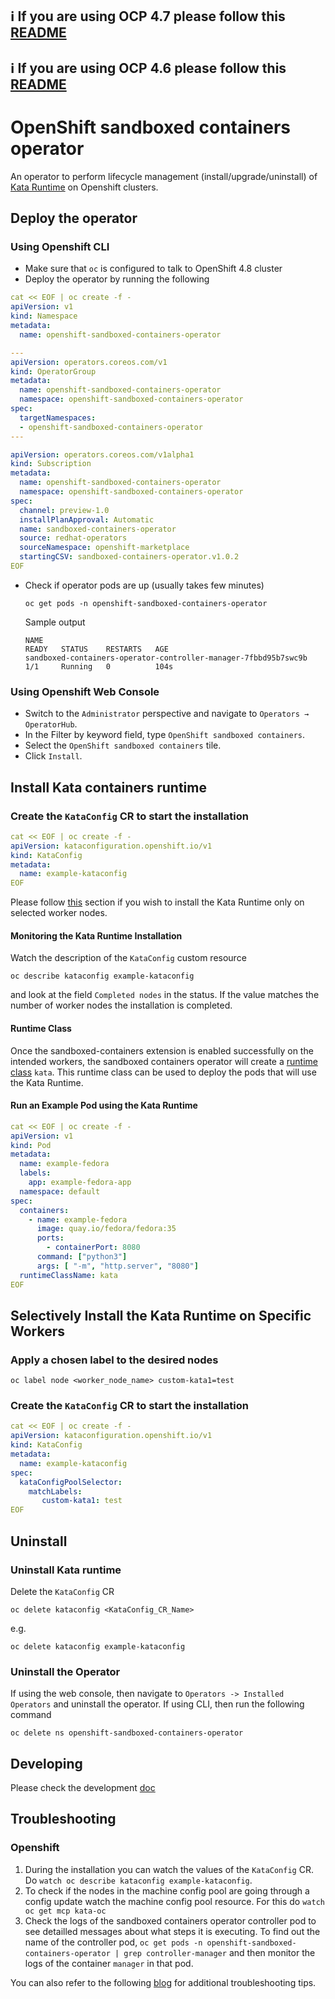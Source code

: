 ## :information_source: If you are using OCP 4.7 please follow this [README](https://github.com/openshift/sandboxed-containers-operator/blob/release-4.7/README.md)
## :information_source: If you are using OCP 4.6 please follow this [README](https://github.com/openshift/sandboxed-containers-operator/blob/release-4.6/README.md)

# OpenShift sandboxed containers operator

An operator to perform lifecycle management (install/upgrade/uninstall) of [Kata Runtime](https://katacontainers.io/) on Openshift clusters.

## Deploy the operator

### Using Openshift CLI

- Make sure that `oc` is configured to talk to OpenShift 4.8 cluster
- Deploy the operator by running the following
```yaml
cat << EOF | oc create -f - 
apiVersion: v1
kind: Namespace
metadata:
  name: openshift-sandboxed-containers-operator

---
apiVersion: operators.coreos.com/v1
kind: OperatorGroup
metadata:
  name: openshift-sandboxed-containers-operator
  namespace: openshift-sandboxed-containers-operator
spec:
  targetNamespaces:
  - openshift-sandboxed-containers-operator
---

apiVersion: operators.coreos.com/v1alpha1
kind: Subscription
metadata:
  name: openshift-sandboxed-containers-operator
  namespace: openshift-sandboxed-containers-operator
spec:
  channel: preview-1.0
  installPlanApproval: Automatic
  name: sandboxed-containers-operator
  source: redhat-operators
  sourceNamespace: openshift-marketplace
  startingCSV: sandboxed-containers-operator.v1.0.2
EOF 
```

- Check if operator pods are up (usually takes few minutes)
  ```
  oc get pods -n openshift-sandboxed-containers-operator
  ```
  Sample output
  ```
  NAME                                                              READY   STATUS    RESTARTS   AGE
  sandboxed-containers-operator-controller-manager-7fbbd95b7swc9b   1/1     Running   0          104s
  ```

### Using Openshift Web Console

- Switch to the `Administrator` perspective and navigate to `Operators → OperatorHub`.
- In the Filter by keyword field, type `OpenShift sandboxed containers`.
- Select the `OpenShift sandboxed containers` tile.
- Click `Install`.

## Install Kata containers runtime

### Create the `KataConfig` CR to start the installation
  
```yaml 
cat << EOF | oc create -f -
apiVersion: kataconfiguration.openshift.io/v1
kind: KataConfig
metadata:
  name: example-kataconfig
EOF
```

Please follow [this](#selectively-install-the-kata-runtime-on-specific-workers) section if you wish to install the Kata Runtime only on selected worker nodes.

#### Monitoring the Kata Runtime Installation

Watch the description of the `KataConfig` custom resource
```
oc describe kataconfig example-kataconfig
```
and look at the field `Completed nodes` in the status. If the value matches the number of worker nodes the installation is completed.

#### Runtime Class

Once the sandboxed-containers extension is enabled successfully on the intended workers, the sandboxed containers operator will create a [runtime class](https://kubernetes.io/docs/concepts/containers/runtime-class/) `kata`. This runtime class can be used to deploy the pods that will use the Kata Runtime.

#### Run an Example Pod using the Kata Runtime
```yaml
cat << EOF | oc create -f -
apiVersion: v1
kind: Pod
metadata:
  name: example-fedora
  labels:
    app: example-fedora-app
  namespace: default
spec:
  containers:
    - name: example-fedora
      image: quay.io/fedora/fedora:35
      ports:
        - containerPort: 8080
      command: ["python3"]
      args: [ "-m", "http.server", "8080"]
  runtimeClassName: kata
EOF
```  

## Selectively Install the Kata Runtime on Specific Workers

### Apply a chosen label to the desired nodes 
```
oc label node <worker_node_name> custom-kata1=test
```

### Create the `KataConfig` CR to start the installation
```yaml 
cat << EOF | oc create -f -
apiVersion: kataconfiguration.openshift.io/v1
kind: KataConfig
metadata:
  name: example-kataconfig
spec:
  kataConfigPoolSelector:
    matchLabels:
       custom-kata1: test
EOF
```

## Uninstall

### Uninstall Kata runtime
Delete the `KataConfig` CR
```
oc delete kataconfig <KataConfig_CR_Name>
```
e.g.
```
oc delete kataconfig example-kataconfig
```

### Uninstall the Operator

If using the web console, then navigate to `Operators -> Installed Operators` and uninstall the operator.
If using CLI, then run the following command
```
oc delete ns openshift-sandboxed-containers-operator
```

## Developing

Please check the development [doc](./docs/DEVELOPMENT.md)

## Troubleshooting

### Openshift
1. During the installation you can watch the values of the `KataConfig` CR. Do `watch oc describe kataconfig example-kataconfig`.
2. To check if the nodes in the machine config pool are going through a config update watch the machine config pool resource. For this do `watch oc get mcp kata-oc`
3. Check the logs of the sandboxed containers operator controller pod to see detailled messages about what steps it is executing. 
   To find out the name of the controller pod, `oc get pods -n openshift-sandboxed-containers-operator | grep controller-manager` and 
   then monitor the logs of the container `manager` in that pod.

You can also refer to the following [blog](https://cloud.redhat.com/blog/sandboxed-containers-operator-from-zero-to-hero-the-hard-way-part-2) for additional troubleshooting tips.
